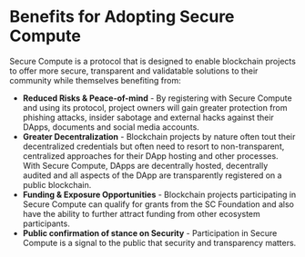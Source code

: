 # Benefits for Adopting Secure Compute

Secure Compute is a protocol that is designed to enable blockchain projects to offer more secure, transparent and validatable solutions to their community while themselves benefiting from:

* **Reduced Risks & Peace-of-mind** - By registering with Secure Compute and using its protocol, project owners will gain greater protection from phishing attacks, insider sabotage and external hacks against their DApps, documents and social media accounts.
* **Greater Decentralization** - Blockchain projects by nature often tout their decentralized credentials but often need to resort to non-transparent, centralized approaches for their DApp hosting and other processes. With Secure Compute, DApps are decentrally hosted, decentrally audited and all aspects of the DApp are transparently registered on a public blockchain.
* **Funding & Exposure Opportunities** - Blockchain projects participating in Secure Compute can qualify for grants from the SC Foundation and also have the ability to further attract funding from other ecosystem participants.
* **Public confirmation of stance on Security** - Participation in Secure Compute is a signal to the public that security and transparency matters.
